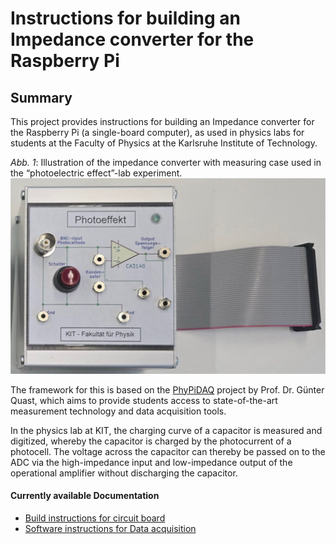 # Instructions for building an Impedance converter for the Raspberry Pi

## Summary 

This project provides instructions for building an Impedance converter for the Raspberry Pi (a single-board computer), as used in physics labs for students at the Faculty of Physics at the Karlsruhe Institute of Technology.

*Abb. 1*: Illustration of the impedance converter with measuring case used in the “photoelectric effect”-lab experiment.  
                    ![Figure 1](docs/images/Measuring_Case.png)

The framework for this is based on the [PhyPiDAQ](https://github.com/PhyPiDAQ) project by Prof. Dr. Günter Quast, which aims to provide students access to state-of-the-art measurement technology and data
acquisition tools.

In the physics lab at KIT, the charging curve of a capacitor is measured and digitized, whereby the capacitor is charged by the photocurrent of a photocell.
The voltage across the capacitor can thereby be passed on to the ADC via the high-impedance input and low-impedance output of the operational amplifier without discharging the capacitor.
#### Currently available Documentation

- [Build instructions for circuit board](docs/Hardware_instructions.md)
- [Software instructions for Data acquisition](docs/Software_instructions.md)
